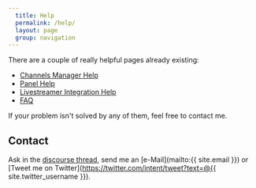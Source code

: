 ```yaml
---
  title: Help
  permalink: /help/
  layout: page
  group: navigation
---
```


There are a couple of really helpful pages already existing:

 - [Channels Manager Help](channels-manager/)
 - [Panel Help](panel/)
 - [Livestreamer Integration Help](livestreamer/)
 - [FAQ](faq/)

If your problem isn't solved by any of them, feel free to contact me.

Contact
-------
Ask in the [discourse thread](https://discourse.mozilla-community.org/t/support-live-stream-notifier/6762), send me an [e-Mail](mailto:{{ site.email }}) or [Tweet me on Twitter](https://twitter.com/intent/tweet?text=@{{ site.twitter_username }}).

